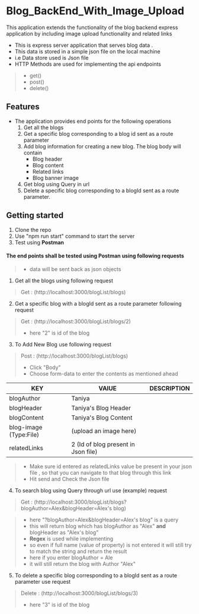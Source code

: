# Blog_BackEnd_With_Image_Upload
This application extends the functionality of the blog backend express application by including image upload functionality and related links


  - This is express server application that serves blog data . 
  - This data is stored in a simple json file on the local machine
  - i.e Data store used is Json file
  - HTTP Methods are used for implementing the api endpoints
  > - get()
  > - post()
  > - delete()
## Features
- The application provides end points for the following operations
  1. Get all the blogs
  2. Get a specific blog corresponding to a blog id sent as a route parameter
  3. Add blog information for creating a new blog. The blog body will contain
      - Blog header
      - Blog content
      - Related links
      - Blog banner image
  4. Get blog using Query in url 
  5. Delete a specific blog corresponding to a blogId sent as a route parameter.
  
## Getting started
  1. Clone the repo
  2. Use "npm run start" command to start the server
  3. Test using **Postman**
  
#### The end points shall be tested using Postman using following requests
  > - data will be sent back as json objects
  
  1. Get all the blogs using following request
   >Get : (http://localhost:3000/blogList/blogs)

  2. Get a specific blog with a blogId sent as a route parameter following request
   >Get : (http://localhost:3000/blogList/blogs/2)
   >- here "2" is id of the blog
   
  3. To Add New Blog use following request
   >  Post : (http://localhost:3000/blogList/blogs)
   > - Click "Body"
   > - Choose form-data to enter the contents as mentioned ahead
  
  |   KEY             |VAlUE                        |DESCRIPTION                        |
  |----------------|-------------------------------|-----------------------------|
  |blogAuthor|Taniya            |            |
  |blogHeader          |Taniya's Blog Header           |          |
  |blogContent          |Taniya's Blog Content   ||
  |blog-image (Type:File)         |(upload an image here)   ||
  |relatedLinks          |2 (Id of blog present in Json file)||
  
   > - Make sure id entered as relatedLinks value be present in your json file , so that you can navigate to that blog through this link 
   >- Hit send and Check the Json file 
   
  4. To search blog using Query through url use (example) request
   > Get : (http://localhost:3000/blogList/blogs?blogAuthor=Alex&blogHeader=Alex's blog)
   
   > - here "?blogAuthor=Alex&blogHeader=Alex's blog" is a query
   > - this will return blog which has blogAuthor as "Alex" **and** blogHeader as "Alex's blog"
   > - **Regex** is used while implementing 
   > - so even if full name (value of property) is not entered it will still try to match the string and return the result
   > - here if you enter blogAuthor = Ale
   > - it will still return the blog with Author "Alex"
  
  5. To delete a specific blog corresponding to a blogId sent as a route parameter use request
  > Delete : (http://localhost:3000/blogList/blogs/3)
  >- here "3" is id of the blog
  

